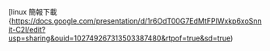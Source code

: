 [linux 簡報下載{https://docs.google.com/presentation/d/1r6OdT00G7EdMtFPIWxkp6xoSnnit-C2l/edit?usp=sharing&ouid=102749267313503387480&rtpof=true&sd=true)
